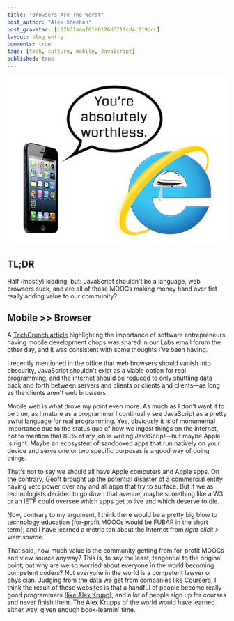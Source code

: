 ```yaml
---
title: "Browsers Are The Worst"
post_author: "Alex Sheehan"
post_gravatar: [c22b31aaaf01e8126d671fcd4c219dcc]
layout: blog_entry
comments: true
tags: [tech, culture, mobile, JavaScript]
published: true
---
```

![Alt text](/blog/assets/img/mobile-vs-browser.png)

TL;DR
---

Half (mostly) kidding, but: JavaScript shouldn't be a language, web browsers suck, and are all of those MOOCs making money hand over fist really adding value to our community?

Mobile >> Browser
---
A [TechCrunch article](http://techcrunch.com/2014/07/12/software-entrepreneurs-must-go-mobile-first-or-die/) highlighting the importance of software entrepreneurs having mobile development chops was shared in our Labs email forum the other day, and it was consistent with some thoughts I've been having.

I recently mentioned in the office that web browsers should vanish into obscurity, JavaScript shouldn't exist as a viable option for real programming, and the internet should be reduced to only shuttling data back and forth between servers and clients or clients and clients—as long as the clients aren't web browsers. 

Mobile web is what drove my point even more. As much as I don't want it to be true, as I mature as a programmer I continually see JavaScript as a pretty awful language for real programming. Yes, obviously it is of monumental importance due to the status quo of how we ingest things on the internet, not to mention that 80% of my job is writing JavaScript—but maybe Apple is right. Maybe an ecosystem of sandboxed apps that run natively on your device and serve one or two specific purposes is a good way of doing things.

That's not to say we should all have Apple computers and Apple apps. On the contrary, Geoff brought up the potential disaster of a commercial entity having veto power over any and all apps that try to surface. But if we as technologists decided to go down that avenue, maybe something like a W3 or an IETF could oversee which apps get to live and which deserve to die.

Now, contrary to my argument, I think there would be a pretty big blow to technology education (for-profit MOOCs would be FUBAR in the short term); and I have learned a metric ton about the Internet from *right click > view source*. 

That said, how much value is the community getting from for-profit MOOCs and view source anyway? This is, to say the least, tangential to the original point, but why are we so worried about everyone in the world becoming competent coders? Not everyone in the world is a competent lawyer or physician. Judging from the data we get from companies like Coursera, I think the result of these websites is that a handful of people become really good programmers ([like Alex Krupp](https://www.alexkrupp.typepad.com/sensemaking/2013/11/2012-my-year-of-code.html)), and a lot of people sign up for courses and never finish them. The Alex Krupps of the world would have learned either way, given enough book-learnin' time.